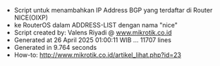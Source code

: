 - Script untuk menambahkan IP Address BGP yang terdaftar di Router NICE(OIXP)
- ke RouterOS dalam ADDRESS-LIST dengan nama "nice"
- Script created by: Valens Riyadi @ www.mikrotik.co.id
- Generated at 26 April 2025 01:00:11 WIB ... 11707 lines
- Generated in 9.764 seconds
- How-to: http://www.mikrotik.co.id/artikel_lihat.php?id=23
